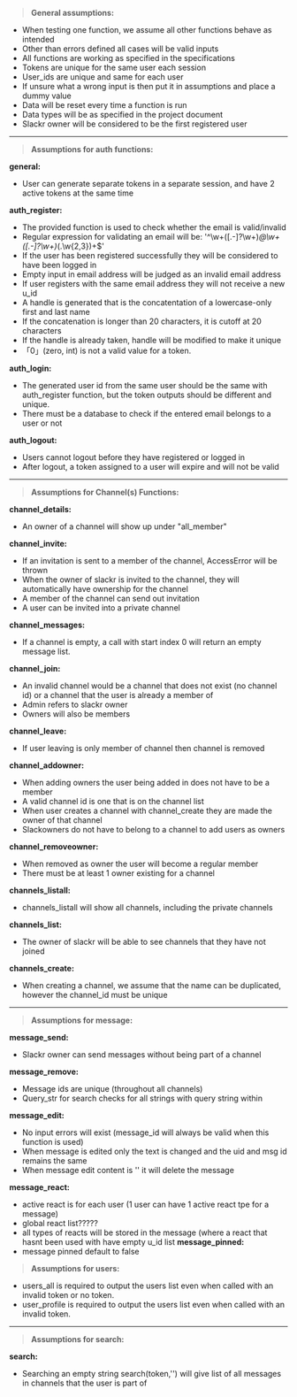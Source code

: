 > **General assumptions:**

- When testing one function, we assume all other functions behave as intended
- Other than errors defined all cases will be valid inputs
- All functions are working as specified in the specifications
- Tokens are unique for the same user each session
- User_ids are unique and same for each user
- If unsure what a wrong input is then put it in assumptions and place a dummy value
- Data will be reset every time a function is run
- Data types will be as specified in the project document
- Slackr owner will be considered to be the first registered user

---

> **Assumptions for auth functions:**

**general:**
- User can generate separate tokens in a separate session, and have 2 active tokens at the same time

**__auth_register:__**
- The provided function is used to check whether the email is valid/invalid
- Regular expression for validating an email will be: '^\w+([\.-]?\w+)*@\w+([\.-]?\w+)*(\.\w{2,3})+$'
- If the user has been registered successfully they will be considered to have been logged in
- Empty input in email address will be judged as an invalid email address
- If user registers with the same email address they will not receive a new u_id
- A handle is generated that is the concatentation of a lowercase-only first and last name
- If the concatenation is longer than 20 characters, it is cutoff at 20 characters 
- If the handle is already taken, handle will be modified to make it unique
- 「0」(zero, int) is not a valid value for a token.

**__auth_login:__**
- The generated user id from the same user should be the same with auth_register function, but the token outputs should be different and unique.
- There must be a database to check if the entered email belongs to a user or not

**__auth_logout:__**
- Users cannot logout before they have registered or logged in
- After logout, a token assigned to a user will expire and will not be valid

---


> **Assumptions for Channel(s) Functions:**

**__channel_details:__**
- An owner of a channel will show up under "all_member"


**__channel_invite:__**
- If an invitation is sent to a member of the channel, AccessError will be thrown
- When the owner of slackr is invited to the channel, they will automatically have ownership for the channel
- A member of the channel can send out invitation
- A user can be invited into a private channel

  
**__channel_messages:__**
- If a channel is empty, a call with start index 0 will return an empty message list.


**__channel_join:__**
- An invalid channel would be a channel that does not exist (no channel id) or a channel that the user is already a member of
- Admin refers to slackr owner 
- Owners will also be members


**__channel_leave:__**
- If user leaving is only member of channel then channel is removed


**__channel_addowner:__**
- When adding owners the user being added in does not have to be a member
- A valid channel id is one that is on the channel list 
- When user creates a channel with channel_create they are made the owner of that channel
- Slackowners do not have to belong to a channel to add users as owners

**__channel_removeowner:__**
- When removed as owner the user will become a regular member
- There must be at least 1 owner existing for a channel


**__channels_listall:__**
- channels_listall will show all channels, including the private channels

**__channels_list:__**
- The owner of slackr will be able to see channels that they have not joined

**__channels_create:__**
- When creating a channel, we assume that the name can be duplicated, however the channel_id must be unique

---


> **Assumptions for message:**


**__message_send:__**
- Slackr owner can send messages without being part of a channel

**__message_remove:__**
- Message ids are unique (throughout all channels)
- Query_str for search checks for all strings with query string within


**__message_edit:__**
- No input errors will exist (message_id will always be valid when this function is used)
- When message is edited only the text is changed and the uid and msg id remains the same
- When message edit content is '' it will delete the message

**__message_react:__**
- active react is for each user (1 user can have 1 active react tpe for a message)
- global react list?????
- all types of reacts will be stored in the message (where a react that hasnt been used with have empty u_id list
**__message_pinned:__**
- message pinned default to false

> **Assumptions for users:**

- users_all is required to output the users list even when called with an invalid token or no token.
- user_profile is required to output the users list even when called with an invalid token.


---
> **Assumptions for search:**


**__search:__**
- Searching an empty string search(token,'') will give list of all messages in channels that the user is part of







